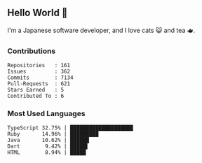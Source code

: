 ## Hello World 👋

I'm a Japanese software developer, and I love cats 😺 and tea 🫖.

### Contributions

    Repositories   : 161
    Issues         : 362
    Commits        : 7134
    Pull-Requests  : 621
    Stars Earned   : 5
    Contributed To : 6

### Most Used Languages

    TypeScript 32.75% | ████████████████████
    Ruby       14.96% | █████████
    Java       10.62% | ██████
    Dart        9.42% | █████▌
    HTML        8.94% | █████

